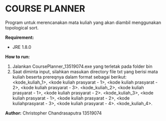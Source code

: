 # COURSE PLANNER
Program untuk merencanakan mata kuliah yang akan diambil menggunakan topological sort.

**Requirement:**
* JRE 1.8.0

**How to run:**
1. Jalankan CoursePlanner_13519074.exe yang terletak pada folder bin
2. Saat diminta input, silahkan masukan directory file txt yang berisi mata kuliah beserta prereqnya dalam format sebagai berikut:
  <kode_kuliah_1>, <kode kuliah prasyarat - 1>, <kode kuliah prasyarat - 2>, <kode kuliah prasyarat - 3>.
  <kode_kuliah_2>, <kode kuliah prasyarat - 1>, <kode kuliah prasyarat - 2>.
  <kode_kuliah_3>, <kode kuliah prasyarat - 1>, <kode kuliah prasyarat - 2>, <kode kuliahprasyarat - 3>, <kode kuliah prasyarat - 4>.
  <kode_kuliah_4>.

**Author:**
Christopher Chandrasaputra
13519074
